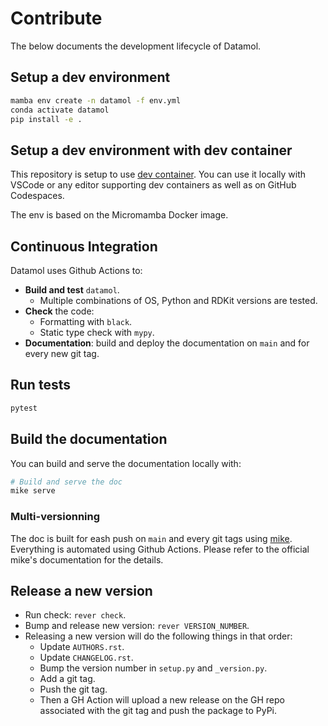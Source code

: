 # Contribute

The below documents the development lifecycle of Datamol.

## Setup a dev environment

```bash
mamba env create -n datamol -f env.yml
conda activate datamol
pip install -e .
```

## Setup a dev environment with dev container

This repository is setup to use [dev container](https://docs.github.com/en/codespaces/setting-up-your-project-for-codespaces/introduction-to-dev-containers). You can use it locally with VSCode or any editor supporting dev containers as well as on GitHub Codespaces.

The env is based on the Micromamba Docker image.

## Continuous Integration

Datamol uses Github Actions to:

- **Build and test** `datamol`.
  - Multiple combinations of OS, Python and RDKit versions are tested.
- **Check** the code:
  - Formatting with `black`.
  - Static type check with `mypy`.
- **Documentation**: build and deploy the documentation on `main` and for every new git tag.

## Run tests

```bash
pytest
```

## Build the documentation

You can build and serve the documentation locally with:

```bash
# Build and serve the doc
mike serve
```

### Multi-versionning

The doc is built for eash push on `main` and every git tags using [mike](https://github.com/jimporter/mike). Everything is automated using Github Actions. Please refer to the official mike's documentation for the details.

## Release a new version

- Run check: `rever check`.
- Bump and release new version: `rever VERSION_NUMBER`.
- Releasing a new version will do the following things in that order:
  - Update `AUTHORS.rst`.
  - Update `CHANGELOG.rst`.
  - Bump the version number in `setup.py` and `_version.py`.
  - Add a git tag.
  - Push the git tag.
  - Then a GH Action will upload a new release on the GH repo associated with the git tag and push the package to PyPi.
